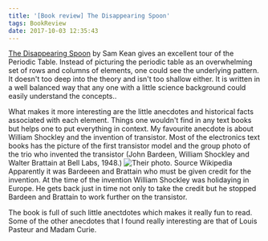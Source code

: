 ```yaml
---
title: '[Book review] The Disappearing Spoon'
tags: BookReview
date: 2017-10-03 12:35:43
---
```



[The Disappearing Spoon](https://www.goodreads.com/book/show/7247854-the-disappearing-spoon) by Sam Kean gives an excellent tour of the Periodic Table. Instead of picturing the periodic table as an overwhelming set of rows and columns of elements, one could see the underlying pattern. It doesn't too deep into the theory and isn't too shallow either. It is written in a well balanced way that any one with a little science background could easily understand the concepts.. 

What makes it more interesting are the little anecdotes and historical facts associated with each element. Things one wouldn't find in any text books but helps one to put everything in context. My favourite anecdote is about William Shockley and the invention of transistor. Most of the electronics text books has the picture of the first transistor model and the group photo of the trio who invented the transistor (John Bardeen, William Shockley and Walter Brattain at Bell Labs, 1948.) ![Their photo. Source Wikipedia](/contents/img/Bardeen_Shockley_Brattain_1948.JPG) Apparently it was Bardeeen and Brattain who must be given credit for the invention. At the time of the invention William Shockley was holidaying in Europe. He gets back just in time not only to take the credit but he stopped Bardeen and Brattain to work further on the transistor. 

The book is full of such little anectdotes which makes it really fun to read. Some of the other anecdotes that I found really interesting are that of Louis Pasteur and Madam Curie. 

